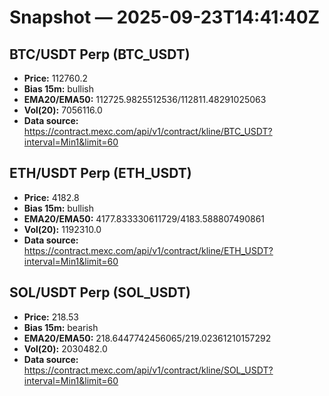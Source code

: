 # Snapshot — 2025-09-23T14:41:40Z

## BTC/USDT Perp (BTC_USDT)
- **Price:** 112760.2
- **Bias 15m:** bullish
- **EMA20/EMA50:** 112725.9825512536/112811.48291025063
- **Vol(20):** 7056116.0
- **Data source:** https://contract.mexc.com/api/v1/contract/kline/BTC_USDT?interval=Min1&limit=60

## ETH/USDT Perp (ETH_USDT)
- **Price:** 4182.8
- **Bias 15m:** bullish
- **EMA20/EMA50:** 4177.833330611729/4183.588807490861
- **Vol(20):** 1192310.0
- **Data source:** https://contract.mexc.com/api/v1/contract/kline/ETH_USDT?interval=Min1&limit=60

## SOL/USDT Perp (SOL_USDT)
- **Price:** 218.53
- **Bias 15m:** bearish
- **EMA20/EMA50:** 218.6447742456065/219.02361210157292
- **Vol(20):** 2030482.0
- **Data source:** https://contract.mexc.com/api/v1/contract/kline/SOL_USDT?interval=Min1&limit=60
